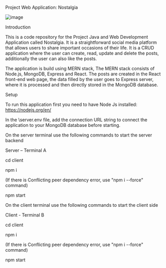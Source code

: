 Project Web Application: Nostalgia

![image](https://user-images.githubusercontent.com/113787259/190888203-a75a7ee1-07c7-498c-b44e-82956b0541fe.png)

Introduction

This is a code repository for the Project Java and Web Development Application called Nostalgia. It is a straightforward social media platform that allows users to share important occasions of their life. It is a CRUD application where the user can create, read, update and delete the posts, additionally the user can also like the posts.

The application is build using MERN stack, The MERN stack consists of Node.js, MongoDB, Express and React. The posts are created in the React front-end web page, the data filled by the user goes to Express server, where it is processed and then directly stored in the MongoDB database.

Setup

To run this application first you need to have Node Js installed: https://nodejs.org/en/

In the \server\.env file, add the connection URL string to connect the application to your MongoDB database before starting.

On the server terminal use the following commands to start the server backend

Server – Terminal A

cd client

npm i

(If there is Conflicting peer dependency error, use "npm i --force" command)

npm start


On the client terminal use the following commands to start the client side

Client - Terminal B

cd client

npm i

(If there is Conflicting peer dependency error, use "npm i --force" command)

npm start
